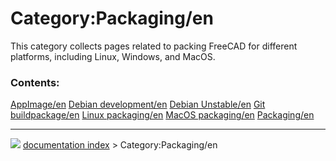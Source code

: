 # Category:Packaging/en
This category collects pages related to packing FreeCAD for different platforms, including Linux, Windows, and MacOS.

### Contents:

    
  [AppImage/en](AppImage/en.md)                   [Debian development/en](Debian_development/en.md)   [Debian Unstable/en](Debian_Unstable/en.md)
  [Git buildpackage/en](Git_buildpackage/en.md)   [Linux packaging/en](Linux_packaging/en.md)         [MacOS packaging/en](MacOS_packaging/en.md)
  [Packaging/en](Packaging/en.md)



---
![](images/Right_arrow.png) [documentation index](../README.md) > Category:Packaging/en
